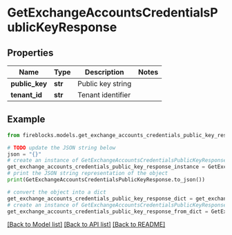 # GetExchangeAccountsCredentialsPublicKeyResponse


## Properties

Name | Type | Description | Notes
------------ | ------------- | ------------- | -------------
**public_key** | **str** | Public key string | 
**tenant_id** | **str** | Tenant identifier | 

## Example

```python
from fireblocks.models.get_exchange_accounts_credentials_public_key_response import GetExchangeAccountsCredentialsPublicKeyResponse

# TODO update the JSON string below
json = "{}"
# create an instance of GetExchangeAccountsCredentialsPublicKeyResponse from a JSON string
get_exchange_accounts_credentials_public_key_response_instance = GetExchangeAccountsCredentialsPublicKeyResponse.from_json(json)
# print the JSON string representation of the object
print(GetExchangeAccountsCredentialsPublicKeyResponse.to_json())

# convert the object into a dict
get_exchange_accounts_credentials_public_key_response_dict = get_exchange_accounts_credentials_public_key_response_instance.to_dict()
# create an instance of GetExchangeAccountsCredentialsPublicKeyResponse from a dict
get_exchange_accounts_credentials_public_key_response_from_dict = GetExchangeAccountsCredentialsPublicKeyResponse.from_dict(get_exchange_accounts_credentials_public_key_response_dict)
```
[[Back to Model list]](../README.md#documentation-for-models) [[Back to API list]](../README.md#documentation-for-api-endpoints) [[Back to README]](../README.md)


